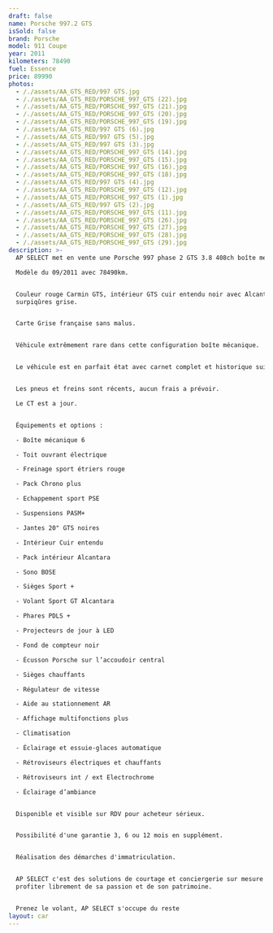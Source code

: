```yaml
---
draft: false
name: Porsche 997.2 GTS
isSold: false
brand: Porsche
model: 911 Coupe
year: 2011
kilometers: 78490
fuel: Essence
price: 89990
photos:
  - /./assets/AA_GTS_RED/997 GTS.jpg
  - /./assets/AA_GTS_RED/PORSCHE_997_GTS (22).jpg
  - /./assets/AA_GTS_RED/PORSCHE_997_GTS (21).jpg
  - /./assets/AA_GTS_RED/PORSCHE_997_GTS (20).jpg
  - /./assets/AA_GTS_RED/PORSCHE_997_GTS (19).jpg
  - /./assets/AA_GTS_RED/997 GTS (6).jpg
  - /./assets/AA_GTS_RED/997 GTS (5).jpg
  - /./assets/AA_GTS_RED/997 GTS (3).jpg
  - /./assets/AA_GTS_RED/PORSCHE_997_GTS (14).jpg
  - /./assets/AA_GTS_RED/PORSCHE_997_GTS (15).jpg
  - /./assets/AA_GTS_RED/PORSCHE_997_GTS (16).jpg
  - /./assets/AA_GTS_RED/PORSCHE_997_GTS (18).jpg
  - /./assets/AA_GTS_RED/997 GTS (4).jpg
  - /./assets/AA_GTS_RED/PORSCHE_997_GTS (12).jpg
  - /./assets/AA_GTS_RED/PORSCHE_997_GTS (1).jpg
  - /./assets/AA_GTS_RED/997 GTS (2).jpg
  - /./assets/AA_GTS_RED/PORSCHE_997_GTS (11).jpg
  - /./assets/AA_GTS_RED/PORSCHE_997_GTS (26).jpg
  - /./assets/AA_GTS_RED/PORSCHE_997_GTS (27).jpg
  - /./assets/AA_GTS_RED/PORSCHE_997_GTS (28).jpg
  - /./assets/AA_GTS_RED/PORSCHE_997_GTS (29).jpg
description: >-
  AP SELECT met en vente une Porsche 997 phase 2 GTS 3.8 408ch boîte mécanique.

  Modèle du 09/2011 avec 78490km.


  Couleur rouge Carmin GTS, intérieur GTS cuir entendu noir avec Alcantara et
  surpiqûres grise.


  Carte Grise française sans malus.


  Véhicule extrêmement rare dans cette configuration boîte mécanique.


  Le véhicule est en parfait état avec carnet complet et historique suivi.


  Les pneus et freins sont récents, aucun frais a prévoir.

  Le CT est a jour.


  Équipements et options :

  - Boîte mécanique 6

  - Toit ouvrant électrique

  - Freinage sport étriers rouge

  - Pack Chrono plus

  - Echappement sport PSE

  - Suspensions PASM+

  - Jantes 20" GTS noires

  - Intérieur Cuir entendu

  - Pack intérieur Alcantara

  - Sono BOSE

  - Sièges Sport +

  - Volant Sport GT Alcantara

  - Phares PDLS +

  - Projecteurs de jour à LED

  - Fond de compteur noir

  - Écusson Porsche sur l’accoudoir central

  - Sièges chauffants

  - Régulateur de vitesse

  - Aide au stationnement AR

  - Affichage multifonctions plus

  - Climatisation

  - Éclairage et essuie-glaces automatique

  - Rétroviseurs électriques et chauffants

  - Rétroviseurs int / ext Electrochrome

  - Éclairage d’ambiance


  Disponible et visible sur RDV pour acheteur sérieux.


  Possibilité d'une garantie 3, 6 ou 12 mois en supplément.


  Réalisation des démarches d'immatriculation.


  AP SELECT c'est des solutions de courtage et conciergerie sur mesure pour
  profiter librement de sa passion et de son patrimoine.


  Prenez le volant, AP SELECT s'occupe du reste
layout: car
---
```


